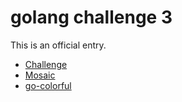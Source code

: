 # golang challenge 3

This is an official entry.

* [Challenge](http://golang-challenge.com/go-challenge3/)
* [Mosaic](http://en.wikipedia.org/wiki/Photographic_mosaic)
* [go-colorful](https://github.com/lucasb-eyer/go-colorful)
